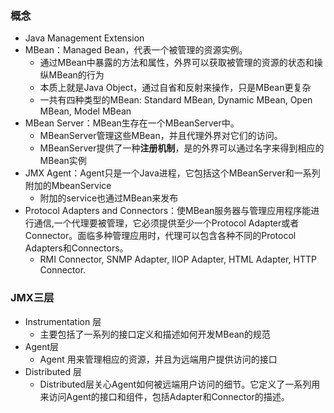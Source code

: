 ### 概念
- Java Management Extension
- MBean：Managed Bean，代表一个被管理的资源实例。
  - 通过MBean中暴露的方法和属性，外界可以获取被管理的资源的状态和操纵MBean的行为
  - 本质上就是Java Object，通过自省和反射来操作，只是MBean更复杂
  - 一共有四种类型的MBean: Standard MBean, Dynamic MBean, Open MBean, Model MBean
- MBean Server：MBean生存在一个MBeanServer中。
  - MBeanServer管理这些MBean，并且代理外界对它们的访问。
  - MBeanServer提供了一种**注册机制**，是的外界可以通过名字来得到相应的MBean实例
- JMX Agent：Agent只是一个Java进程，它包括这个MBeanServer和一系列附加的MbeanService
  - 附加的service也通过MBean来发布
- Protocol Adapters and Connectors：使MBean服务器与管理应用程序能进行通信,一个代理要被管理，它必须提供至少一个Protocol Adapter或者Connector。面临多种管理应用时，代理可以包含各种不同的Protocol Adapters和Connectors。
  - RMI Connector, SNMP Adapter, IIOP Adapter, HTML Adapter, HTTP Connector.
  
### JMX三层
- Instrumentation 层
  - 主要包括了一系列的接口定义和描述如何开发MBean的规范
- Agent层
  - Agent 用来管理相应的资源，并且为远端用户提供访问的接口
- Distributed 层 
  - Distributed层关心Agent如何被远端用户访问的细节。它定义了一系列用来访问Agent的接口和组件，包括Adapter和Connector的描述。
